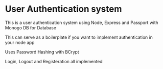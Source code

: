 <h1>User Authentication system</h1>
<p>This is a user authentication system using Node, Express and Passport with Monogo DB for Database</p>
<p>This can serve as  a boilerplate if you want to implement authentication in your node app</p>
<p>Uses Password Hashing with BCrypt</p>
<p>Login, Logout and Registeration all implemented </p>
